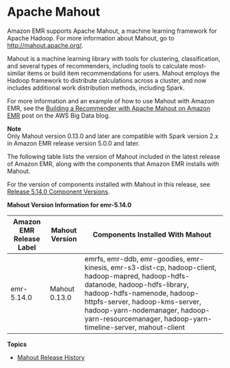 # Apache Mahout<a name="emr-mahout"></a>

Amazon EMR supports Apache Mahout, a machine learning framework for Apache Hadoop\. For more information about Mahout, go to [http://mahout\.apache\.org/](http://mahout.apache.org/)\.

Mahout is a machine learning library with tools for clustering, classification, and several types of recommenders, including tools to calculate most\-similar items or build item recommendations for users\. Mahout employs the Hadoop framework to distribute calculations across a cluster, and now includes additional work distribution methods, including Spark\.

For more information and an example of how to use Mahout with Amazon EMR, see the [Building a Recommender with Apache Mahout on Amazon EMR](https://aws.amazon.com/blogs/big-data/building-a-recommender-with-apache-mahout-on-amazon-elastic-mapreduce-emr/) post on the AWS Big Data blog\.

**Note**  
Only Mahout version 0\.13\.0 and later are compatible with Spark version 2\.x in Amazon EMR release version 5\.0\.0 and later\.

The following table lists the version of Mahout included in the latest release of Amazon EMR, along with the components that Amazon EMR installs with Mahout\.

For the version of components installed with Mahout in this release, see [Release 5\.14\.0 Component Versions](emr-release-5x.md#emr-5140-release)\.


**Mahout Version Information for emr\-5\.14\.0**  

| Amazon EMR Release Label | Mahout Version | Components Installed With Mahout | 
| --- | --- | --- | 
| emr\-5\.14\.0 | Mahout 0\.13\.0 | emrfs, emr\-ddb, emr\-goodies, emr\-kinesis, emr\-s3\-dist\-cp, hadoop\-client, hadoop\-mapred, hadoop\-hdfs\-datanode, hadoop\-hdfs\-library, hadoop\-hdfs\-namenode, hadoop\-httpfs\-server, hadoop\-kms\-server, hadoop\-yarn\-nodemanager, hadoop\-yarn\-resourcemanager, hadoop\-yarn\-timeline\-server, mahout\-client | 

**Topics**
+ [Mahout Release History](Mahout-release-history.md)